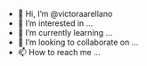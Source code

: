 - 👋 Hi, I’m @victoraarellano
- 👀 I’m interested in ...
- 🌱 I’m currently learning ...
- 💞️ I’m looking to collaborate on ...
- 📫 How to reach me ...

<!---
victoraarellano/victoraarellano is a ✨ special ✨ repository because its `README.md` (this file) appears on your GitHub profile.
You can click the Preview link to take a look at your changes.
--->
